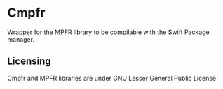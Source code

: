 # Cmpfr

Wrapper for the [MPFR](https://www.mpfr.org) library to be compilable with the
Swift Package manager.

## Licensing

Cmpfr and MPFR libraries are under GNU Lesser General Public License

